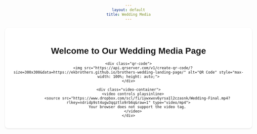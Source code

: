 ```yaml
---
layout: default
title: Wedding Media
---
```


<style>
body {
    font-family: Arial, sans-serif;
    max-width: 800px;
    margin: 0 auto;
    padding: 20px;
    text-align: center;
}
.container {
    background-color: white;
    padding: 20px;
    border-radius: 10px;
    box-shadow: 0 2px 4px rgba(0,0,0,0.1);
    margin-top: 20px;
}
.qr-code {
    max-width: 300px;
    margin: 20px auto;
}
.video-container {
    position: relative;
    max-width: 100%;
    margin: 20px 0;
}
.video-container video {
    width: 100%;
    height: auto;
    max-width: 800px;
}
</style>

<div class="container">
    <h1>Welcome to Our Wedding Media Page</h1>
    
    <div class="qr-code">
        <img src="https://api.qrserver.com/v1/create-qr-code/?size=300x300&data=https://ekbrothers.github.io/brothers-wedding-landing-page/" alt="QR Code" style="max-width: 100%; height: auto;">
    </div>

    <div class="video-container">
        <video controls playsinline>
            <source src="https://www.dropbox.com/scl/fi/iywxwxv6yrsa1l2czasnk/Wedding-Final.mp4?rlkey=ndridp9st4ugw3qqztlo9rb6q&raw=1" type="video/mp4">
            Your browser does not support the video tag.
        </video>
    </div>
</div>

